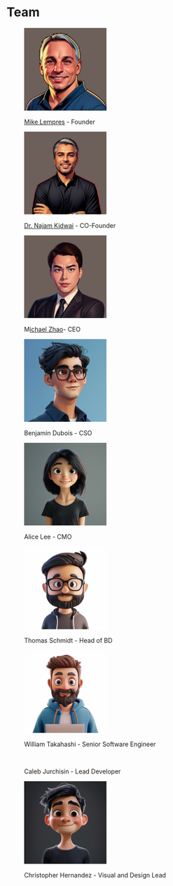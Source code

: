 # Team

<figure><img src=".gitbook/assets/Frame 1597880367 (1).png" alt="" width="188"><figcaption><p><a href="https://www.linkedin.com/in/mike-lempres-b8447214/overlay/about-this-profile/">Mike Lempres</a> - Founder</p></figcaption></figure>

<figure><img src=".gitbook/assets/Frame 1597880366.png" alt="" width="188"><figcaption><p><a href="https://www.linkedin.com/in/najamkidwai/overlay/about-this-profile/">Dr. Najam Kidwai</a> - CO-Founder</p></figcaption></figure>

<figure><img src=".gitbook/assets/michael zhao.png" alt="" width="188"><figcaption><p>M<a href="https://www.linkedin.com/in/michael-zhao-38b97b2/overlay/about-this-profile/">ichael Zhao</a>- CEO</p></figcaption></figure>

<figure><img src=".gitbook/assets/av2.png" alt="" width="188"><figcaption><p>Benjamin Dubois - CSO</p></figcaption></figure>

<figure><img src=".gitbook/assets/av9.png" alt="" width="188"><figcaption><p>Alice Lee - CMO</p></figcaption></figure>

<figure><img src=".gitbook/assets/av6.png" alt="" width="188"><figcaption><p>Thomas Schmidt - Head of BD</p></figcaption></figure>

<figure><img src=".gitbook/assets/av8.png" alt="" width="188"><figcaption><p>William Takahashi - Senior Software Engineer</p></figcaption></figure>

<figure><img src=".gitbook/assets/av10.png" alt="" width="188"><figcaption><p>Caleb Jurchisin - Lead Developer</p></figcaption></figure>

<figure><img src=".gitbook/assets/av7.png" alt="" width="188"><figcaption><p>Christopher Hernandez - Visual and Design Lead</p></figcaption></figure>
